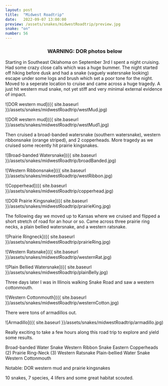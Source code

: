 ```yaml
---
layout: post
title:  "Midwest Roadtrip"
date:   2022-09-07 13:00:00
preview: /assets/snakes/midwestRoadtrip/preview.jpg
snake: "on"
number: 56
---
```

<div align = "center"><h3>WARNING: DOR photos below</h3></div>


Starting in Southeast Oklahoma on September 3rd I spent a night cruising. Had some crazy close calls which was a huge bummer. The night started off hiking before dusk and had a snake (vaguely watersnake looking) escape under some logs and brush which set a poor tone for the night. Moved to a seperate location to cruise and came across a huge tragedy. A just hit western mud snake, not yet stiff and very minimal external evidence of impact.

![DOR western mud]({{ site.baseurl }}/assets/snakes/midwestRoadtrip/westMud.jpg)

![DOR western mud]({{ site.baseurl }}/assets/snakes/midwestRoadtrip/westMud1.jpg)

Then cruised a broad-banded watersnake (southern watersnake), western ribbonsnake (orange striped), and 2 copperheads. More tragedy as we cruised some recently hit prairie kingsnakes.

![Broad-banded Watersnake]({{ site.baseurl }}/assets/snakes/midwestRoadtrip/broadBanded.jpg)

![Western Ribbonsnake]({{ site.baseurl }}/assets/snakes/midwestRoadtrip/westRibbon.jpg)

![Copperhead]({{ site.baseurl }}/assets/snakes/midwestRoadtrip/copperhead.jpg)

![DOR Prairie Kingsnake]({{ site.baseurl }}/assets/snakes/midwestRoadtrip/prairieKing.jpg)

The following day we moved up to Kansas where we cruised and flipped a short stretch of road for an hour or so. Came across three prairie ring necks, a plain bellied watersnake, and a western ratsnake.

![Prairie Ringneck]({{ site.baseurl }}/assets/snakes/midwestRoadtrip/prairieRing.jpg)

![Western Ratsnake]({{ site.baseurl }}/assets/snakes/midwestRoadtrip/westernRat.jpg)

![Plain Bellied Watersnake]({{ site.baseurl }}/assets/snakes/midwestRoadtrip/plainBelly.jpg)

Three days later I was in Illinois walking Snake Road and saw a western cottonmouth.

![Western Cottonmouth]({{ site.baseurl }}/assets/snakes/midwestRoadtrip/westernCotton.jpg)

There were tons of armadillos out.

![Armadillo]({{ site.baseurl }}/assets/snakes/midwestRoadtrip/armadillo.jpg)

Really exciting to take a few hours along this road trip to explore and yield some results.

Broad-banded Water Snake
Western Ribbon Snake
Eastern Copperheads (2)
Prairie Ring-Neck (3)
Western Ratsnake
Plain-bellied Water Snake
Western Cottonmouth

Notable: DOR western mud and prairie kingsnakes

10 snakes, 7 species, 4 lifers and some great habitat scouted.